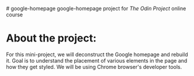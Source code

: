 <p># google-homepage
google-homepage project for <i>The Odin Project</i> online course
</p>
<h1>About the project:</h1>
<p>
For this mini-project, we will deconstruct the Google homepage and rebuild it. Goal is to understand the placement of various elements in the page and how they get styled. We will be using Chrome browser's developer tools. 
</p>
